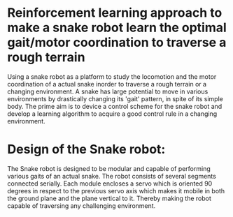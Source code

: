 # Reinforcement learning approach to make a snake robot learn the optimal gait/motor coordination to traverse a rough terrain
Using a snake robot as a platform to study the locomotion and the motor coordination of a actual snake inorder to traverse a rough terrain or a changing environment. A snake has large potential to move in various environments by drastically changing its 'gait' pattern, in spite of its simple body. The prime aim is to device a control scheme for the snake robot and develop a learning algorithm to acquire a good control rule in a changing environment. 

# Design of the Snake robot:
The Snake robot is designed to be modular and capable of performing various gaits of an actual snake. The robot consists of several segments connected serially. Each module encloses a servo which is oriented 90 degrees in respect to the previous servo axis which makes it mobile in both the ground plane and the plane vertical to it. Thereby making the robot capable of traversing any challenging environment.


